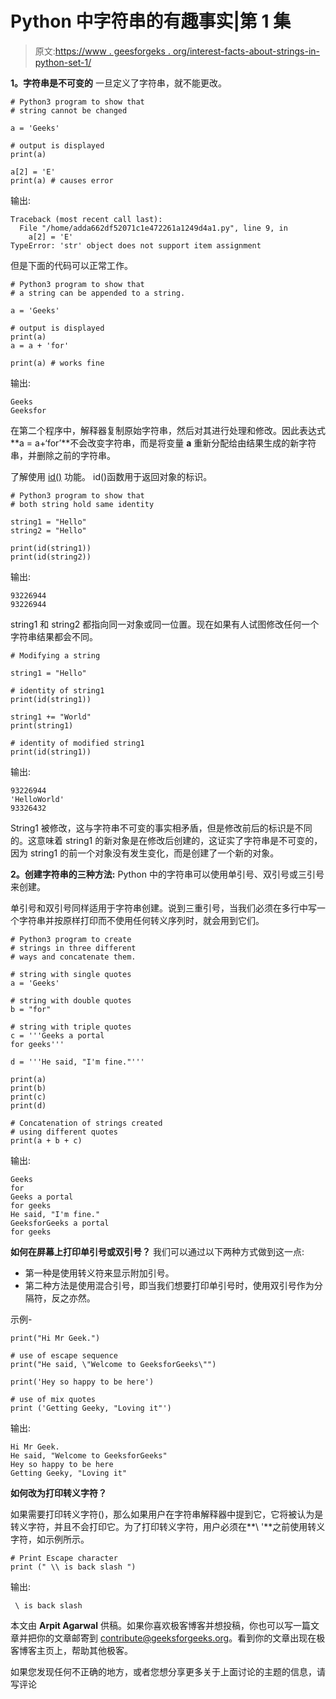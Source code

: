 # Python 中字符串的有趣事实|第 1 集

> 原文:[https://www . geesforgeks . org/interest-facts-about-strings-in-python-set-1/](https://www.geeksforgeeks.org/interesting-facts-about-strings-in-python-set-1/)

**1。字符串是不可变的**
一旦定义了字符串，就不能更改。

```
# Python3 program to show that 
# string cannot be changed

a = 'Geeks'

# output is displayed
print(a)

a[2] = 'E'
print(a) # causes error
```

输出:

```
Traceback (most recent call last):
  File "/home/adda662df52071c1e472261a1249d4a1.py", line 9, in 
    a[2] = 'E'
TypeError: 'str' object does not support item assignment
```

但是下面的代码可以正常工作。

```
# Python3 program to show that 
# a string can be appended to a string.

a = 'Geeks'

# output is displayed
print(a)
a = a + 'for'

print(a) # works fine
```

输出:

```
Geeks
Geeksfor
```

在第二个程序中，解释器复制原始字符串，然后对其进行处理和修改。因此表达式**a = a+‘for’**不会改变字符串，而是将变量 **a** 重新分配给由结果生成的新字符串，并删除之前的字符串。

了解使用 [id()](https://www.geeksforgeeks.org/id-function-python/) 功能。
id()函数用于返回对象的标识。

```
# Python3 program to show that
# both string hold same identity

string1 = "Hello"
string2 = "Hello"

print(id(string1))
print(id(string2))
```

输出:

```
93226944
93226944
```

string1 和 string2 都指向同一对象或同一位置。现在如果有人试图修改任何一个字符串结果都会不同。

```
# Modifying a string

string1 = "Hello"

# identity of string1
print(id(string1))

string1 += "World"
print(string1)

# identity of modified string1
print(id(string1))
```

输出:

```
93226944
'HelloWorld'
93326432
```

String1 被修改，这与字符串不可变的事实相矛盾，但是修改前后的标识是不同的。这意味着 string1 的新对象是在修改后创建的，这证实了字符串是不可变的，因为 string1 的前一个对象没有发生变化，而是创建了一个新的对象。

**2。创建字符串的三种方法:**
Python 中的字符串可以使用单引号、双引号或三引号来创建。

单引号和双引号同样适用于字符串创建。说到三重引号，当我们必须在多行中写一个字符串并按原样打印而不使用任何转义序列时，就会用到它们。

```
# Python3 program to create  
# strings in three different
# ways and concatenate them.

# string with single quotes
a = 'Geeks'

# string with double quotes
b = "for"

# string with triple quotes
c = '''Geeks a portal 
for geeks'''

d = '''He said, "I'm fine."'''

print(a)
print(b)
print(c)
print(d)

# Concatenation of strings created 
# using different quotes
print(a + b + c) 
```

输出:

```
Geeks
for
Geeks a portal 
for geeks
He said, "I'm fine."
GeeksforGeeks a portal 
for geeks
```

**如何在屏幕上打印单引号或双引号？**
我们可以通过以下两种方式做到这一点:

*   第一种是使用转义符来显示附加引号。
*   第二种方法是使用混合引号，即当我们想要打印单引号时，使用双引号作为分隔符，反之亦然。

示例-

```
print("Hi Mr Geek.")

# use of escape sequence
print("He said, \"Welcome to GeeksforGeeks\"")    

print('Hey so happy to be here')

# use of mix quotes
print ('Getting Geeky, "Loving it"')                
```

输出:

```
Hi Mr Geek.
He said, "Welcome to GeeksforGeeks"
Hey so happy to be here
Getting Geeky, "Loving it"
```

**如何改为打印转义字符？**

如果需要打印转义字符(\)，那么如果用户在字符串解释器中提到它，它将被认为是转义字符，并且不会打印它。为了打印转义字符，用户必须在**\ '**之前使用转义字符，如示例所示。

```
# Print Escape character
print (" \\ is back slash ")
```

输出:

```
 \ is back slash
```

本文由 **Arpit Agarwal** 供稿。如果你喜欢极客博客并想投稿，你也可以写一篇文章并把你的文章邮寄到 contribute@geeksforgeeks.org。看到你的文章出现在极客博客主页上，帮助其他极客。

如果您发现任何不正确的地方，或者您想分享更多关于上面讨论的主题的信息，请写评论